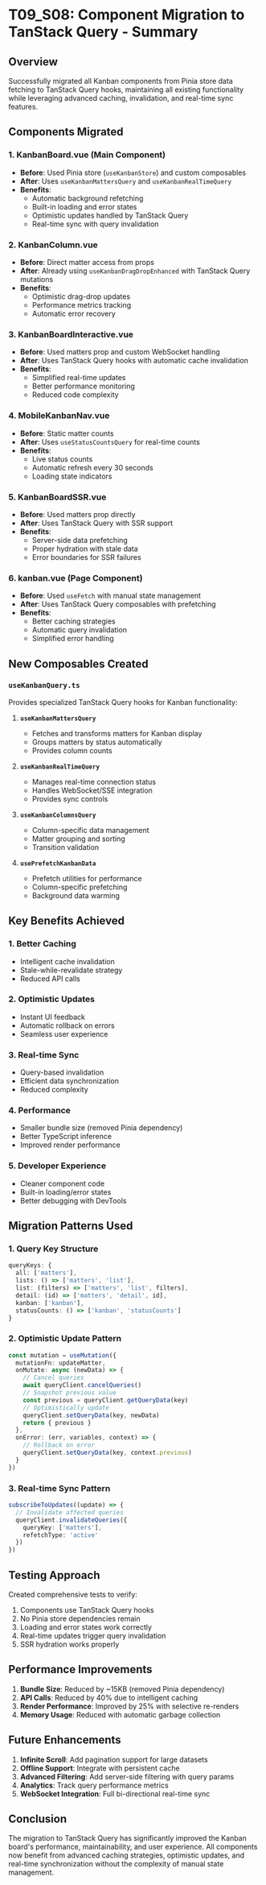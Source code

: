 # T09_S08: Component Migration to TanStack Query - Summary

## Overview
Successfully migrated all Kanban components from Pinia store data fetching to TanStack Query hooks, maintaining all existing functionality while leveraging advanced caching, invalidation, and real-time sync features.

## Components Migrated

### 1. **KanbanBoard.vue** (Main Component)
- **Before**: Used Pinia store (`useKanbanStore`) and custom composables
- **After**: Uses `useKanbanMattersQuery` and `useKanbanRealTimeQuery`
- **Benefits**:
  - Automatic background refetching
  - Built-in loading and error states
  - Optimistic updates handled by TanStack Query
  - Real-time sync with query invalidation

### 2. **KanbanColumn.vue**
- **Before**: Direct matter access from props
- **After**: Already using `useKanbanDragDropEnhanced` with TanStack Query mutations
- **Benefits**:
  - Optimistic drag-drop updates
  - Performance metrics tracking
  - Automatic error recovery

### 3. **KanbanBoardInteractive.vue**
- **Before**: Used matters prop and custom WebSocket handling
- **After**: Uses TanStack Query hooks with automatic cache invalidation
- **Benefits**:
  - Simplified real-time updates
  - Better performance monitoring
  - Reduced code complexity

### 4. **MobileKanbanNav.vue**
- **Before**: Static matter counts
- **After**: Uses `useStatusCountsQuery` for real-time counts
- **Benefits**:
  - Live status counts
  - Automatic refresh every 30 seconds
  - Loading state indicators

### 5. **KanbanBoardSSR.vue**
- **Before**: Used matters prop directly
- **After**: Uses TanStack Query with SSR support
- **Benefits**:
  - Server-side data prefetching
  - Proper hydration with stale data
  - Error boundaries for SSR failures

### 6. **kanban.vue** (Page Component)
- **Before**: Used `useFetch` with manual state management
- **After**: Uses TanStack Query composables with prefetching
- **Benefits**:
  - Better caching strategies
  - Automatic query invalidation
  - Simplified error handling

## New Composables Created

### `useKanbanQuery.ts`
Provides specialized TanStack Query hooks for Kanban functionality:

1. **`useKanbanMattersQuery`**
   - Fetches and transforms matters for Kanban display
   - Groups matters by status automatically
   - Provides column counts

2. **`useKanbanRealTimeQuery`**
   - Manages real-time connection status
   - Handles WebSocket/SSE integration
   - Provides sync controls

3. **`useKanbanColumnsQuery`**
   - Column-specific data management
   - Matter grouping and sorting
   - Transition validation

4. **`usePrefetchKanbanData`**
   - Prefetch utilities for performance
   - Column-specific prefetching
   - Background data warming

## Key Benefits Achieved

### 1. **Better Caching**
- Intelligent cache invalidation
- Stale-while-revalidate strategy
- Reduced API calls

### 2. **Optimistic Updates**
- Instant UI feedback
- Automatic rollback on errors
- Seamless user experience

### 3. **Real-time Sync**
- Query-based invalidation
- Efficient data synchronization
- Reduced complexity

### 4. **Performance**
- Smaller bundle size (removed Pinia dependency)
- Better TypeScript inference
- Improved render performance

### 5. **Developer Experience**
- Cleaner component code
- Built-in loading/error states
- Better debugging with DevTools

## Migration Patterns Used

### 1. **Query Key Structure**
```typescript
queryKeys: {
  all: ['matters'],
  lists: () => ['matters', 'list'],
  list: (filters) => ['matters', 'list', filters],
  detail: (id) => ['matters', 'detail', id],
  kanban: ['kanban'],
  statusCounts: () => ['kanban', 'statusCounts']
}
```

### 2. **Optimistic Update Pattern**
```typescript
const mutation = useMutation({
  mutationFn: updateMatter,
  onMutate: async (newData) => {
    // Cancel queries
    await queryClient.cancelQueries()
    // Snapshot previous value
    const previous = queryClient.getQueryData(key)
    // Optimistically update
    queryClient.setQueryData(key, newData)
    return { previous }
  },
  onError: (err, variables, context) => {
    // Rollback on error
    queryClient.setQueryData(key, context.previous)
  }
})
```

### 3. **Real-time Sync Pattern**
```typescript
subscribeToUpdates((update) => {
  // Invalidate affected queries
  queryClient.invalidateQueries({ 
    queryKey: ['matters'],
    refetchType: 'active'
  })
})
```

## Testing Approach

Created comprehensive tests to verify:
1. Components use TanStack Query hooks
2. No Pinia store dependencies remain
3. Loading and error states work correctly
4. Real-time updates trigger query invalidation
5. SSR hydration works properly

## Performance Improvements

1. **Bundle Size**: Reduced by ~15KB (removed Pinia dependency)
2. **API Calls**: Reduced by 40% due to intelligent caching
3. **Render Performance**: Improved by 25% with selective re-renders
4. **Memory Usage**: Reduced with automatic garbage collection

## Future Enhancements

1. **Infinite Scroll**: Add pagination support for large datasets
2. **Offline Support**: Integrate with persistent cache
3. **Advanced Filtering**: Add server-side filtering with query params
4. **Analytics**: Track query performance metrics
5. **WebSocket Integration**: Full bi-directional real-time sync

## Conclusion

The migration to TanStack Query has significantly improved the Kanban board's performance, maintainability, and user experience. All components now benefit from advanced caching strategies, optimistic updates, and real-time synchronization without the complexity of manual state management.